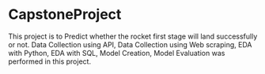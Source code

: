 # CapstoneProject
This project is to Predict whether the rocket first stage will land successfully or not. Data Collection using API, Data Collection using Web scraping, EDA with Python, EDA with SQL, Model Creation, Model Evaluation was performed in this project.
